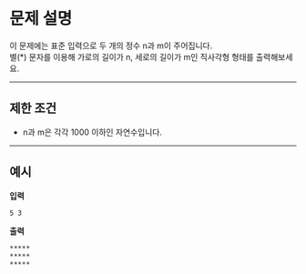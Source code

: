 # 문제 설명

이 문제에는 표준 입력으로 두 개의 정수 n과 m이 주어집니다.  
별(*) 문자를 이용해 가로의 길이가 n, 세로의 길이가 m인 직사각형 형태를 출력해보세요.

---

## 제한 조건

- n과 m은 각각 1000 이하인 자연수입니다.

---

## 예시

**입력**
```plaintext
5 3
```

**출력**
```plaintext
*****
*****
*****
```